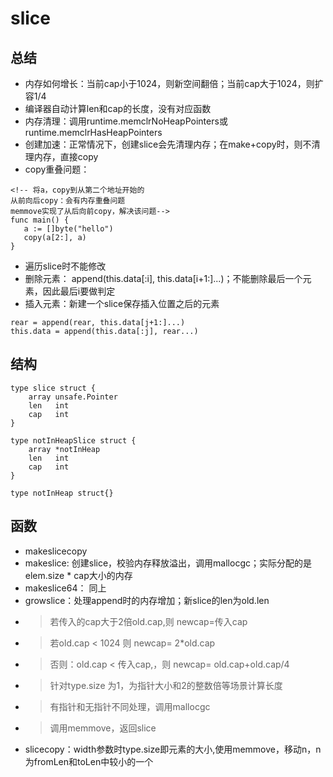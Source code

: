 # slice

## 总结
- 内存如何增长：当前cap小于1024，则新空间翻倍；当前cap大于1024，则扩容1/4
- 编译器自动计算len和cap的长度，没有对应函数
- 内存清理：调用runtime.memclrNoHeapPointers或runtime.memclrHasHeapPointers
- 创建加速：正常情况下，创建slice会先清理内存；在make+copy时，则不清理内存，直接copy
- copy重叠问题：
```
<!-- 将a，copy到从第二个地址开始的 
从前向后copy：会有内存重叠问题
memmove实现了从后向前copy，解决该问题-->
func main() {
   a := []byte("hello")
   copy(a[2:], a)
}
```
- 遍历slice时不能修改
- 删除元素： append(this.data[:i], this.data[i+1:]...)；不能删除最后一个元素，因此最后i要做判定
- 插入元素：新建一个slice保存插入位置之后的元素
```
rear = append(rear, this.data[j+1:]...)
this.data = append(this.data[:j], rear...)
```
## 结构
```
type slice struct {
	array unsafe.Pointer
	len   int
	cap   int
}

type notInHeapSlice struct {
	array *notInHeap
	len   int
	cap   int
}

type notInHeap struct{}
```

## 函数
- makeslicecopy
- makeslice: 创建slice，校验内存释放溢出，调用mallocgc；实际分配的是elem.size * cap大小的内存
- makeslice64： 同上
- growslice：处理append时的内存增加；新slice的len为old.len
- > 若传入的cap大于2倍old.cap,则     newcap=传入cap
- > 若old.cap < 1024 则              newcap= 2*old.cap
- > 否则：old.cap < 传入cap,，则     newcap= old.cap+old.cap/4
- > 针对type.size 为1，为指针大小和2的整数倍等场景计算长度
- > 有指针和无指针不同处理，调用mallocgc
- > 调用memmove，返回slice
- slicecopy：width参数时type.size即元素的大小,使用memmove，移动n，n为fromLen和toLen中较小的一个

